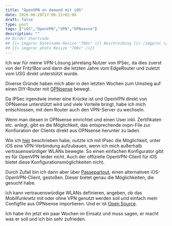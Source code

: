 ```yaml
---
title: "OpenVPN on demand mit iOS"
date: 2020-06-28T17:00:11+02:00
draft: false
type: post
tags: ["iOS","OpenVPN","VPN","OPNsense"]
description: ""
## Bilder Shortcode
## {{< imgproc Dateiname Resize "700x" >}} Beschreibung {{< /imgproc >}}
## {{< imgproc photo Resize "700x" />}}
---
```


Ich war für meine  VPN-Lösung jahrelang Nutzer von IPSec, da dies zuerst von der Fritz!Box  und dann die letzten Jahre vom EdgeRouter und zuletzt vom USG direkt  unterstützt wurde.

Diverse Gründe haben mich aber in den letzten Wochen zum Umstieg auf einen DIY-Router mit [OPNsense](https://opnsense.org/) bewegt.

Da IPSec irgendwie immer eine Krücke ist und OpenVPN direkt von  OPNsense unterstützt wird und viele Vorteile bringt, habe ich mich  entschlossen, mit dem Router auch den VPN-Server zu wechseln.

Wenn man diesen in OPNsense einrichtet und einen User inkl. Zertifikaten etc. anlegt, gibt es die Möglichkeit, das entsprechende ovpn-File zur Konfiuration der Clients direkt aus OPNsense herunter zu laden.

Wie ich [hier](https://christianbaer.me/post/2018/03/ios-in-unbekannten-wlans-automatisch-mit-vpn-verbinden/) beschrieben habe, nutzte ich mit IPsec die Möglichkeit, unter iOS eine VPN-Verbindung aufzubauen, wenn ich mich außerhalb vertrauenswürdiger WLANs bewegte. So einen einfachen Konfigurator gibt es für OpenVPN leider nicht. Auch der offizielle OpenVPN-Client für iOS bietet diese Konfigurationsmöglichkeiten nicht.

Durch Zufall bin ich dann aber über [Passepartout](https://passepartoutvpn.app/), einen alternativen iOS-OpenVPN-Client, gestoßen. Dieser bietet genau die Möglichkeiten, die gesucht habe.

Ich kann vertrauenswürdige WLANs definieren, angeben, ob das Mobilfunknetz mit oder ohne VPN genutzt werden soll und einfach mein Configfile aus OPNsense importieren. Und er ist [Open Source](https://github.com/passepartoutvpn).

Ich habe ihn jetzt ein paar Wochen im Einsatz und muss sagen, er macht was er soll und ich bin sehr zufrieden.

